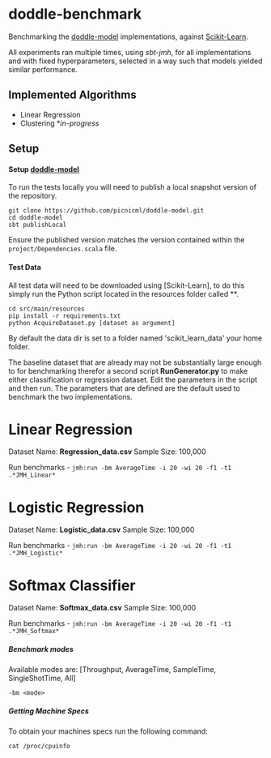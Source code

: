 # doddle-benchmark

Benchmarking the [doddle-model](https://github.com/picnicml/doddle-model) implementations, against [Scikit-Learn](http://scikit-learn.org/stable/index.html).

All experiments ran multiple times, using *sbt-jmh*, for all implementations and with fixed hyperparameters, selected in a way such that models yielded similar performance.

## Implemented Algorithms

*   Linear Regression
*   Clustering **in-progress*

## Setup

#### Setup [doddle-model](https://github.com/picnicml/doddle-model)

To run the tests locally you will need to publish a local snapshot version of the repository.

    git clone https://github.com/picnicml/doddle-model.git
    cd doddle-model
    sbt publishLocal

Ensure the published version matches the version contained within the `project/Dependencies.scala` file.


#### Test Data

All test data will need to be downloaded using [Scikit-Learn], to do this simply run the Python script located in the resources folder called **.

    cd src/main/resources
    pip install -r requirements.txt
    python AcquireDataset.py [dataset as argument]

By default the data dir is set to a folder named 'scikit_learn_data' your home folder.

The baseline dataset that are already may not be substantially large enough to for benchmarking therefor a second script **RunGenerator.py** to make either classification or regression dataset. Edit the parameters in the script and then run. The parameters that are defined are the default used to benchmark the two implementations.

# Linear Regression

Dataset Name:   **Regression_data.csv**
Sample Size:    100,000

Run benchmarks - ```jmh:run -bm AverageTime -i 20 -wi 20 -f1 -t1 .*JMH_Linear*```

# Logistic Regression

Dataset Name:   **Logistic_data.csv**
Sample Size:    100,000

Run benchmarks - ```jmh:run -bm AverageTime -i 20 -wi 20 -f1 -t1 .*JMH_Logistic*```

# Softmax Classifier

Dataset Name:   **Softmax_data.csv**
Sample Size:    100,000

Run benchmarks - ```jmh:run -bm AverageTime -i 20 -wi 20 -f1 -t1 .*JMH_Softmax*```

##### Benchmark modes

Available modes are: [Throughput, AverageTime, SampleTime, SingleShotTime, All]

    -bm <mode>

##### Getting Machine Specs

To obtain your machines specs run the following command:

    cat /proc/cpuinfo

